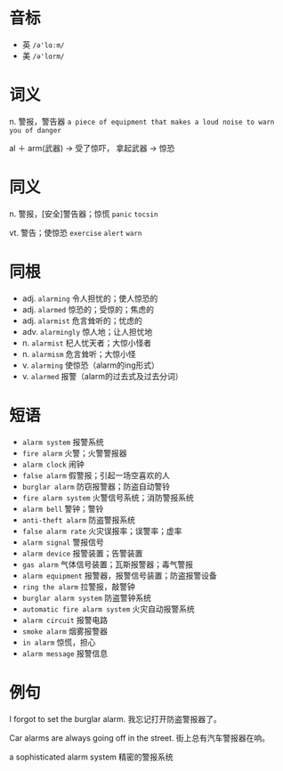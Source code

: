 # 音标

- 英 `/ə'lɑːm/`
- 美 `/ə'lɑrm/`

# 词义

n. 警报，警告器
`a piece of equipment that makes a loud noise to warn you of danger`



al ＋ arm(武器) → 受了惊吓， 拿起武器 → 惊恐

# 同义

n. 警报，[安全]警告器；惊慌
`panic` `tocsin`

vt. 警告；使惊恐
`exercise` `alert` `warn`

# 同根

- adj. `alarming` 令人担忧的；使人惊恐的
- adj. `alarmed` 惊恐的；受惊的；焦虑的
- adj. `alarmist` 危言耸听的；忧虑的
- adv. `alarmingly` 惊人地；让人担忧地
- n. `alarmist` 杞人忧天者；大惊小怪者
- n. `alarmism` 危言耸听；大惊小怪
- v. `alarming` 使惊恐（alarm的ing形式）
- v. `alarmed` 报警（alarm的过去式及过去分词）

# 短语

- `alarm system` 报警系统
- `fire alarm` 火警；火警警报器
- `alarm clock` 闹钟
- `false alarm` 假警报；引起一场空喜欢的人
- `burglar alarm` 防窃报警器；防盗自动警铃
- `fire alarm system` 火警信号系统；消防警报系统
- `alarm bell` 警钟；警铃
- `anti-theft alarm` 防盗警报系统
- `false alarm rate` 火灾误报率；误警率；虚率
- `alarm signal` 警报信号
- `alarm device` 报警装置；告警装置
- `gas alarm` 气体信号装置；瓦斯报警器；毒气警报
- `alarm equipment` 报警器，报警信号装置；防盗报警设备
- `ring the alarm` 拉警报，敲警钟
- `burglar alarm system` 防盗警钟系统
- `automatic fire alarm system` 火灾自动报警系统
- `alarm circuit` 报警电路
- `smoke alarm` 烟雾报警器
- `in alarm` 惊慌，担心
- `alarm message` 报警信息

# 例句

I forgot to set the burglar alarm.
我忘记打开防盗警报器了。

Car alarms are always going off in the street.
街上总有汽车警报器在响。

a sophisticated alarm system
精密的警报系统


